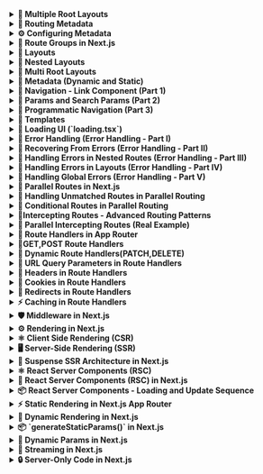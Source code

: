 <details>
<summary><strong>📁 Multiple Root Layouts</strong></summary>

### 🧩 Route Group Usage

Organize your project structure without affecting URLs.  
Apply layouts selectively to specific parts of the application.

### 🛠️ Steps

Create two route groups in the `app` folder:

```bash
app/
├── (marketing)/
│   ├── customers/
│   └── revenue/     ← move root layout here
└── (auth)/
├── login/
└── register/    ← create root layout here
```

Multiple Root Layouts allow you to apply different layouts to specific parts of your application.

</details>



<details>
<summary><strong>🔖 Routing Metadata</strong></summary>

### 🌐 SEO & How Next.js Helps

The Metadata API in Next.js is a powerful feature that lets us define metadata for each page.  
Metadata ensures the content looks **great** when it's shared or indexed by search engines.

### 📌 Ways to Handle Metadata

1. Export a static metadata object.
2. Generate dynamic metadata using the `generateMetadata` function.

</details>



<details>
<summary><strong>⚙️ Configuring Metadata</strong></summary>

### 📝 Metadata Rules

- Both `layout.tsx` and `page.tsx` can export metadata.
- Layout metadata applies to all its pages.
- Page metadata is specific to the individual page.
- It follows a top-down order, starting from the **root-level** layout.

</details>

<details>
<summary><strong>📁 Route Groups in Next.js</strong></summary>

## ✅ What are Route Groups?

Route Groups in Next.js help **organize your routes and files logically** without affecting the actual **URL structure** of your app. This feature is available in the App Router (from Next.js 13+).

---

## 🧠 Why Use Route Groups?

When building features like authentication (`register`, `login`, `forgot-password`), it's a good idea to group them under a logical folder like `auth`. But if you do this directly, it affects the URL like so:

```txt
/auth/register
/auth/login
/auth/forgot-password
```

However, if you want the URLs to be clean like this:

```txt
/register
/login
/forgot-password
```

...but still want to organize files under auth, you can use Route Groups.

```bash
app/
├── (auth)/
│   ├── register/
│   │   └── page.tsx
│   ├── login/
│   │   └── page.tsx
│   └── forgot-password/
│       └── page.tsx

```

✅ Note: Wrapping the folder name with parentheses (auth) tells Next.js to use it only for organization and not include it in the route path.

</details>

<details>
<summary><strong>📁 Layouts</strong></summary>

## ✅ What are Layouts?

A layout is a **UI that is shared between multiple pages in your application**, creating a consistent structure across the entire application.

---

## 🛠️ How to Create Layouts?

- Default export a React component from a `layout.js` or `layout.tsx` file.
- That component will take a `children` prop, which Next.js will populate with your page content.
- Next.js provides one root layout by default in `app/layout.tsx`.

```tsx
// Example layout.tsx
export default function Layout({ children }: { children: React.ReactNode }) {
  return (
    <div>
      <Header />
      <main>{children}</main>
      <Footer />
    </div>
  );
}
```

![How Layouts Work](./hello-world/public/png/Layouts/HowLayoutsWork.png)

</details>

<details>
<summary><strong>📁 Nested Layouts</strong></summary>

## ✅ What are Nested Layouts?

- Layouts can be nested.
- Eg: If you want a special layout for products details folder we can do that by adding a **layout.tsx/jsx** inside products details folder.
- NextJs app router supports nested layouts letting you customize different parts of your app exactly how you want to

![How Nested Layouts Work 1](./hello-world/public/png/Layouts/HowNestedLayoutWork.png)

![How Nested Layouts Work 2](./hello-world/public/png/Layouts/HowNestedLayoutWork2.png)

</details>

<details>
<summary><strong>📁 Multi Root Layouts</strong></summary>

## 🎯 Scenario

Imagine you're building an application with the following pages:

- `/revenue`
- `/customers`
- `/login`
- `/register`

You want:

- `Revenue` & `Customers` to use a **full layout** with a **Header** and **Footer**.
- `Login` & `Register` to use a **minimal layout** (without header/footer).

---

## ❌ The Problem

If you define `Header` and `Footer` inside the default `app/layout.tsx`, it will be applied to **all pages**, including login and register—which you don't want.

---

## ✅ The Solution — Multi Root Layouts

Using **Route Groups** and **multiple layout.tsx files**, you can apply different root layouts to different sections of your app.

### 🧠 What Are Route Groups?

- Help organize project structure **without affecting the URL**.
- Allow you to apply layouts **selectively** to specific parts of the app.

---

## 🛠️ Steps to Implement

1. Inside the `app/` directory, create two **route groups**:

```
app/
├── (marketing)/
│ ├── layout.tsx ⬅️ Full layout (Header + Footer)
│ ├── page.tsx ⬅️ Root page (if needed)
│ ├── revenue/
│ │ └── page.tsx
│ └── customers/
│ └── page.tsx

├── (auth)/
│ ├── layout.tsx ⬅️ Minimal layout (no Header/Footer)
│ ├── login/
│ │ └── page.tsx
│ └── register/
│ └── page.tsx
```

> 📝 Parentheses around folder names like `(marketing)` or `(auth)` make them **invisible in the URL path**, but still let you organize and apply layouts.

---

## 🖼️ Folder Structure Visual

![Multiple Root Layouts Folder Structure](./png/MultiRootLayoutFs.png)

> ✅ Make sure the image is located at `public/png/MultiRootLayoutFs.png`

---

## 🔚 Result

- `/revenue` and `/customers` will use the **marketing layout** (with header and footer).
- `/login` and `/register` will use the **auth layout** (minimal).

This approach keeps your application modular, scalable, and cleanly separated by purpose.

</details>

<details>
<summary><strong>📁 Metadata (Dynamic and Static)</strong></summary>

## 📘 Overview

Next.js allows you to define both **static** and **dynamic metadata** for SEO and page titles. This metadata can be defined per route, and behaves differently depending on whether your route is a server component or a client component.

---

## ⚡ Dynamic Metadata

Dynamic metadata is useful when the metadata depends on:

- Route parameters
- External data (e.g., from an API)
- Parent segment metadata

You define dynamic metadata by **exporting a `generateMetadata()` function** from `page.tsx` or `layout.tsx`.

### 📄 Example: Dynamic Metadata in `[productId]/page.tsx`

```tsx
/**
 * @param param0
 * Receives param Props
 * @returns
 * Returns a Promise of type Metadata
 */
export const generateMetadata = async ({ params }: Props): Promise<Metadata> => {
  const id = params.productId;
  return {
    title: id,
  };
};
```

> ⚠️ You cannot use both a metadata object and a generateMetadata function in the same route segment — it's one or the other.

## 🚫 Limitation

Dynamic metadata will not work inside components marked with "use client" directive.

> Metadata cannot be generated inside a Client Components
> ![UseClient Error example](hello-world\public\png\Metadata\useClientError.png)

## ✅ Solution

- Keep all metadata logic inside Server Components. If a page includes both server-rendered content and client-side logic:

- Split out the client-side logic into a separate component.

- Move the "use client" code into a subcomponent like ClientCounter.tsx.

- Keep page.tsx as a server component to handle metadata.

```
app/
└── counter/
    ├── page.tsx         # Server component with metadata
    └── ClientCounter.tsx  # Client-side logic (with "use client")
```

## 🏷️ Title Metadata Options

You can define title as:

A simple string

Or an object for more control

When using the object form, you can use:

1. default — fallback title for child routes that don't define their own

2. template — define title patterns (useful for consistent suffixes/prefixes)

3. absolute — override all patterns set by parent segments

```
export const metadata: Metadata = {
  title: {
    template: "%s | MySite",
    default: "Welcome to MySite",
    absolute: "Standalone Page Title" ## Can be used in       individual page.tsx
  }
}
```

> 📝 Use absolute to break out of the inherited title formatting defined in parent layouts.

</details>

<details>
<summary><strong>📁 Navigation - Link Component (Part 1)</strong></summary>

## 🚀 Client-Side Navigation in Next.js

In Next.js, client-side navigation is handled using the built-in **`Link`** component. This improves performance by avoiding full page reloads and keeping transitions smooth.

---

## 🧭 What is the `<Link>` Component?

- The `<Link>` component is provided by **Next.js** for client-side routing.
- It wraps around an `<a>` tag under the hood and is the **primary way to navigate** between routes in a Next.js app.

---

## ✨ Features

- **Fast navigation** without reloading the page
- Can **prefetch pages** in the background
- Accepts a `replace` prop to **replace** the current history entry instead of pushing a new one

---

## 🧩 How to Use

```tsx
import Link from "next/link";

export default function Home() {
  return (
    <nav>
      <Link href="/about">About</Link>
      <Link href="/contact" replace>
        Contact
      </Link> {/* replaces current history */}
    </nav>
  );
}
```

## 🎨 Active Link Styling

To style the active link, you can use the usePathname() hook provided by next/navigation:

```tsx
"use client";

import Link from "next/link";
import { usePathname } from "next/navigation";

const NavLinks = () => {
  const pathname = usePathname();

  return (
    <nav>
      <Link href="/dashboard" className={pathname === "/dashboard" ? "text-blue-500 font-bold" : ""}>
        Dashboard
      </Link>
      <Link href="/profile" className={pathname === "/profile" ? "text-blue-500 font-bold" : ""}>
        Profile
      </Link>
    </nav>
  );
};

export default NavLinks;
```

> 💡 This helps apply active styles based on the current route.

## 📚 Summary

- Use Link from next/link for all internal navigation

- Use replace when you want to avoid adding to browser history

- Use usePathname() to highlight the currently active link

## ✅ Usage Instructions:

- You can copy-paste this into your README.md.

- The use client directive is required in the file where usePathname() is used.

- Styling can be adapted to match your CSS framework (Tailwind, CSS modules, etc.).
</details>
<details>
<summary><strong>📁 Params and Search Params (Part 2)</strong></summary>

## 🔍 What Are `params` and `searchParams`?

Given a URL, Next.js gives us access to:

- **`params`** → dynamic segments in the route (e.g. `/product/[id]`)
- **`searchParams`** → query strings in the URL (e.g. `/product?id=123&page=2`)

---

## 📂 In Server Components

You can directly access both `params` and `searchParams` in **server components** (like `page.tsx`) using `async`/`await`.

### ✅ Example: In `page.tsx`

```tsx
export default async function Page({ params, searchParams }: { params: any; searchParams: any }) {
  const id = params.id;
  const page = searchParams.page;

  return (
    <div>
      Product ID: {id} - Page: {page}
    </div>
  );
}
```

> ✅ Server components support async/await — you can use both params and searchParams directly.

## ⚛️ In Client Components

Client components do not support async/await at the component level, so you need to use React hooks like:

- useParams() – from custom or third-party hooks

- useSearchParams() – from next/navigation

### ⚠️ Hook-based access in "use client" components

```tsx
"use client";

import { useParams, useSearchParams } from "next/navigation";

export default function ClientComponent() {
  const params = useParams();
  const searchParams = useSearchParams();
  const id = params.id;
  const page = searchParams.get("page");

  return (
    <div>
      Product ID: {id} - Page: {page}
    </div>
  );
}
```

### ⚠️ Layout Limitation: No searchParams in layout.tsx

> ❗ layout.tsx files have access to params, but not to searchParams.

❗ Why?

1. Layouts are structural and static
   Layouts are meant for shared UI like headers, sidebars, footers — not dynamic data. They are rendered once and cached, so Next.js avoids passing volatile data like query strings to them.

2. **searchParams** are request-based, not route-based

   - **params** come from route segments like [id]

   - **searchParams** come from the URL query string like ?page=2

   - Since layouts don’t re-render on query changes, they can’t reliably access searchParams.

3. Performance & caching reasons

   - Layouts are heavily cached for speed.

   - Allowing searchParams would break reusability and caching optimizations.

</details>

<details>
<summary><strong>📁 Programmatic Navigation (Part 3)</strong></summary>

## 🔁 What is Programmatic Navigation?

Programmatic navigation is when you navigate to a different route **based on logic or user actions**, rather than a static `<Link>` component.

Next.js supports this in both:

- **Client Components** — via `useRouter().push()`
- **Server Components** — via `redirect()` or `notFound()`

---

## ⚛️ Client-Side Navigation (`router.push()`)

Use the `useRouter()` hook from `next/router` to navigate programmatically on the client.

### ✅ Example: Order Button with Navigation

```tsx
"use client";

import { useRouter } from "next/router";

const OrderProduct = () => {
  const router = useRouter();

  const handleClick = () => {
    console.log("Placing the order");
    router.push("/"); // navigates to home
  };

  return (
    <>
      <h1>Order Product</h1>
      <button onClick={handleClick}>Place Order</button>
    </>
  );
};

export default OrderProduct;
```

> 🔁 router.push("/path") works like a <Link> — it adds a new entry to the browser history.

## 🧠 Server-Side Navigation (redirect() and notFound())

In server components, you can't use router.push(). Instead, use:

redirect("/path") — to programmatically redirect

notFound() — to throw a 404

These come from next/navigation.

### ✅ Example: Redirecting from Dynamic Route

```tsx
import { redirect, notFound } from "next/navigation";

const ProductReviewId = async ({ params }: { params: Promise<{ productId: string; reviewId: string }> }) => {
  const { productId, reviewId } = await params;

  if (parseInt(reviewId) > 1000) {
    // notFound(); // throw 404
    redirect("/products"); // redirect to products page
  }

  return (
    <div>
      Review for {productId} with review {reviewId}
    </div>
  );
};

export default ProductReviewId;
```

> 🚨 These only work in server components — don’t use them in components marked with "use client".

## 📚 Summary

### 🧭 Feature Support: Client vs Server Component

| Feature         | Client Component (`"use client"`) | Server Component |
| --------------- | --------------------------------- | ---------------- |
| `router.push()` | ✅ Yes                            | ❌ No            |
| `redirect()`    | ❌ No                             | ✅ Yes           |
| `notFound()`    | ❌ No                             | ✅ Yes           |

## ✅ When to Use What

- Use router.push() for buttons, user actions, and dynamic client-side flows

- Use redirect() when access control or conditions must be handled during render

- Use notFound() for conditionally throwing a 404 in server logic

</details>

<details>
<summary><strong>📁 Templates</strong></summary>

## 🧩 What Are Templates in Next.js?

Templates in Next.js are similar to layouts, but with a **key difference** — they **remount** on navigation, giving you a fresh state and re-rendered DOM for every page.

---

## 🧠 Why Use Templates?

Let’s consider a scenario in your `(auth)` route group:

📁 `hello-world/src/app/(auth)/layout.tsx`

```tsx
"use client";

import Link from "next/link";
import { usePathname } from "next/navigation";
import { useState } from "react";

const navLinks = [
  { name: "Register", href: "/register" },
  { name: "Login", href: "/login" },
  { name: "Forgot Password", href: "/forgot-password" },
];

export default function AuthLayout({ children }: { children: React.ReactNode }) {
  const [input, setInput] = useState("");
  const pathName = usePathname();

  return (
    <div>
      <div>
        <input value={input} onChange={(e) => setInput(e.target.value)} />
      </div>
      {navLinks.map((link) => {
        const isActive = pathName === link.href || (pathName.startsWith(link.href) && link.href !== "/");
        return (
          <Link key={link.href} href={link.href} className={isActive ? "font-bold mr-4" : "text-red-500 mr-4"}>
            {link.name}
          </Link>
        );
      })}
      {children}
    </div>
  );
}
```

## 🧪 Scenario

When you enter something into the input box and navigate from **/register** to **/login**, the input retains its value.

> This is because layouts do not re-render or remount on navigation — only the page component inside them changes.

## 🔁 When You Need a Fresh Instance

If you want to reset the input or remount the shared UI, a layout.tsx won’t help.
This is where templates come in.

# 📄 What Are Templates?

Templates are like layouts but remount on each route navigation.

Every route sharing a template gets a fresh start:

- 🧼 DOM is recreated

- 💥 State is cleared

- 🔁 Effects are re-run (useEffects)

### How to Use

To use a template:

1. Replace `layout.tsx` with `template.tsx`

2. Export a component that accepts children prop

```tsx
export default function Template({ children }: { children: React.ReactNode }) {
  return (
    <div>
      <h1>Shared Auth Template</h1>
      {children}
    </div>
  );
}
```

> ✅ Now when you navigate between /register, /login, etc., your template (and its input state) resets each time.

## 🧩 Can You Use Layouts and Templates Together?

Yes! Layouts and templates can be used together.
Here's how it works:

1. The `layout.tsx` renders once

2. The `template.tsx` renders on every route change

3. The layout wraps the template, and the template wraps the page

### 🖼 Visual Explanation

📷 Layouts + Templates — structure:

> Note : You can actually use layout.tsx and template.tsx files together.

![How Templates with Layouts Work](./hello-world/public/png/Templates/Layouts&Templates.png)

> In this case the layout renders first and it's children are replacedby template components ouput.(Picture below)

![How Templates with Layouts Work](./hello-world/public/png/Templates/Layouts&Templates2.png)

| Feature                 | Layouts              | Templates               |
| ----------------------- | -------------------- | ----------------------- |
| Rerender on navigation  | ❌ No                | ✅ Yes                  |
| Retains component state | ✅ Yes               | ❌ No (fresh start)     |
| Best used for           | Persistent shared UI | Shared UI needing reset |
| Caching behavior        | Aggressively cached  | Remounted fresh         |

> 💡 Use layouts for structural components like headers/footers.
> Use templates when you need per-page state reset with shared structure.

</details>

<details>
<summary><strong>📁 Loading UI (`loading.tsx`)</strong></summary>

## ⏳ What is `loading.tsx`?

Next.js provides a special file called **`loading.tsx`** to create **loading states** while a route segment is being fetched or rendered.

---

## 🧠 How It Works

- When navigating between routes, if a page or component takes time to load (due to fetching data or rendering server components), Next.js automatically shows `loading.tsx`.
- The file is colocated next to the `page.tsx` for the route.
- **Next.js automatically wraps your `page.tsx` and its children in a React Suspense boundary.**

---

## 🧩 File Placement

To use it, simply create a `loading.tsx` inside any route segment folder (like `/dashboard`, `/products`, etc.):

```bash
app/
└── dashboard/
    ├── page.tsx
    └── loading.tsx


```

## ✅ Example: loading.tsx

```tsx
export default function Loading() {
  return <p>Loading dashboard...</p>;
}
```

> This UI will appear automatically while the dashboard route is loading.

### 🎯 Benefits

- Provides better UX during route transitions

- Works seamlessly with server components and streaming

- Improves perceived performance of your app

| Feature                  | Supported |
| ------------------------ | --------- |
| Route-specific loading   | ✅ Yes    |
| Auto-wrapped in Suspense | ✅ Yes    |
| Supports nested routes   | ✅ Yes    |

> 💡 You can create loading.tsx at any route level to handle nested loading states.

</details>

<details>
<summary><strong>📁 Error Handling (Error Handling - Part I)</strong></summary>

## ❌ What is `error.tsx`?

Next.js allows you to define a special **`error.tsx`** file to handle unexpected errors that occur during rendering, data fetching, or inside components.

> It provides a **custom UI** for errors specific to a route segment.

---

## 🧠 How It Works

- Automatically wraps route segments and their nested children in a **React Error Boundary**
- If an error is thrown, it **only affects the segment** with the error — not the entire app
- Keeps the rest of the app functional
- Allows you to **recover from the error** without full page reload

---

## ⚛️ Important Notes

- `error.tsx` must be a **Client Component**
- Add `"use client"` at the top of the file
- It should include a `reset` function to allow retry behavior

---

## ✅ Example: `error.tsx`

```tsx
"use client";

import { useEffect } from "react";

export default function Error({ error, reset }: { error: Error; reset: () => void }) {
  useEffect(() => {
    console.error("Error caught in error.tsx:", error);
  }, [error]);

  return (
    <div>
      <h2>Something went wrong!</h2>
      <button onClick={() => reset()}>Try Again</button>
    </div>
  );
}
```

## 📁 Folder Structure

```bash
app/
└── [reviewId]/
    ├── page.tsx
    ├── error.tsx
```

> The error.tsx here will only handle errors in the /reviewId segment.

# 🖼️ Component Hierarchy Visual

![Error Handling in Component](./hello-world\public\png\ErrorHandling\ComponentHierarchy.png)

| Feature                    | Supported |
| -------------------------- | --------- |
| Per-route error boundaries | ✅ Yes    |
| Isolates segment errors    | ✅ Yes    |
| Recovery using `reset()`   | ✅ Yes    |
| Must be a client component | ✅ Yes    |
| Works with nested routing  | ✅ Yes    |

> 💡 For global error handling, use app/global-error.tsx (optional fallback for unhandled cases).

</details>

<details>
<summary><strong>📁 Recovering From Errors (Error Handling - Part II)</strong></summary>

## 🔁 Recovering from Errors in `error.tsx`

Next.js error boundaries (`error.tsx`) provide a powerful way to **gracefully handle rendering errors** in route segments.  
One useful prop passed to this component is the **`reset()`** function.

---

## 🧪 Basic Recovery with `reset()`

```tsx
"use client";

const ErrorBoundary = ({ error, reset }: { error: Error; reset: () => void }) => {
  return (
    <div>
      <p>{error.message}</p>
      <button onClick={() => reset()}>Try again</button>
    </div>
  );
};

export default ErrorBoundary;
```

- The reset() function allows the component tree to re-render and re-attempt the logic that previously failed.

- However, if the error is on the server, clicking "Try Again" will keep showing the same error.

## 🧠 Why Doesn't reset() Always Work?

- `reset()` works only for client-side errors or transient UI glitches.

- For server-side rendering errors, the component still fails unless we refresh the route or reload the server-side context.

```tsx
"use client";

import { useRouter } from "next/navigation";
import { startTransition } from "react";

const ErrorBoundary = ({ error, reset }: { error: Error; reset: () => void }) => {
  const router = useRouter();

  const reload = () => {
    startTransition(() => {
      router.refresh(); // revalidate the server component
      reset(); // re-attempt rendering
    });
  };

  return (
    <div>
      <p>{error.message}</p>
      <button onClick={reload}>Try again</button>
    </div>
  );
};

export default ErrorBoundary;
```

### ✅ Why Use startTransition()?

- Defers the route refresh until the next render phase

- Ensures smoother experience while React handles any pending state updates

- Prevents UI from freezing or glitching during retries

| Technique           | Works For          | What It Does                           |
| ------------------- | ------------------ | -------------------------------------- |
| `reset()`           | Client-only errors | Re-renders component tree              |
| `router.refresh()`  | Server errors      | Refetches and revalidates server logic |
| `startTransition()` | UI performance     | Defers updates for smoother retry UX   |

> 💡 For full error resilience, combine both reset() and router.refresh() inside a transition.

</details>

<details>
<summary><strong>📁 Handling Errors in Nested Routes (Error Handling - Part III)</strong></summary>

## 🧱 How Do Nested Error Boundaries Work?

When an error occurs in a route segment, **Next.js will bubble the error up** to the **nearest `error.tsx` file** in the route hierarchy — just like how React error boundaries work.

---

## 🔍 Key Concepts

- An `error.tsx` handles errors **for its own folder AND all nested child segments**.
- Errors "bubble up" to the nearest available `error.tsx` file.
- This allows you to **control the scope of error handling** by placing `error.tsx` files at different folder levels.

---

## 📁 Example Scenario

Assume we have the following structure:

```bash
app/
└── products/
    ├── page.tsx
    ├── error.tsx        ← catches errors in all nested segments
    └── [productId]/
        ├── page.tsx
        └── reviewId/
            ├── page.tsx
            └── error.tsx (optional override)
```

## Case 1: error.tsx inside reviewId/

Catches errors only in the reviewId segment.

Other parts of products remain unaffected.

## Case 2: error.tsx moved to products/

Now handles errors for:

`/products`

`/products/[productId]`

`/products/[productId]/reviewId`

Any error from children bubbles up to this `error.tsx`.

## Why Does Placement Matter?

"Where you place your error.tsx determines how localized or global your error handling is."

| Location              | Error Scope                                    |
| --------------------- | ---------------------------------------------- |
| `reviewId/error.tsx`  | Only errors inside `reviewId/`                 |
| `productId/error.tsx` | Catches errors in productId and its children   |
| `products/error.tsx`  | Handles errors across the entire products tree |

### ✅ Best Practices

- Use deep-level error.tsx when you want granular, component-specific fallback UIs

- Use higher-level error.tsx when you want centralized error handling (e.g., show a full-page error for product-related failures)

- You can combine both! A deep-level error.tsx will override the parent's behavior.
</details>
<details><summary><strong>
📁 Handling Errors in Layouts (Error Handling - Part IV)</strong></summary>

The error boundary wont catch errors thrown in `layout.tsx` within the same segement because of how component hierarchy works.

The layout actually sits above the error boundary in a component tree

![Error Handling in Layout](./hello-world\public\png\ErrorHandling\ComponentHierarchy.png)

</details>

<details>
<summary><strong>📁 Handling Global Errors (Error Handling - Part V)</strong></summary>

## 🌐 What is `global-error.tsx`?

Next.js provides a **special file** named `global-error.tsx` to catch **top-level application errors** — it's the **last line of defense** when everything else fails.

Place this file in your app root:

```bash
app/
└── global-error.tsx
```

| Property        | Behavior                                        |
| --------------- | ----------------------------------------------- |
| Location        | Root `app/` directory                           |
| Scope           | Catches uncaught top-level errors               |
| Works in        | ✅ Production only (`next build && next start`) |
| Dev behavior    | ❌ Shows Next.js overlay error instead          |
| HTML structure  | ✅ Requires its own `<html>` and `<body>` tags  |
| Replaces layout | ✅ Fully replaces the root layout               |

## ⚛️ Why Include `<html>` and `<body>`?

When `global-error.tsx` is triggered, it completely replaces the layout, not just the page content. So:

You must return a full HTML document

Include `<html>` and `<body>` tags (like in `layout.tsx`)

## ✅ Example: `global-error.tsx`

```tsx
"use client"; // Error boundaries must be Client Components

import "./globals.css";

export default function GlobalError() {
  return (
    <html lang="en">
      <body>
        <div className="flex flex-col items-center justify-center min-h-screen">
          <h2 className="text-2xl font-bold mb-4">Something went wrong!</h2>
          <button
            onClick={() => {
              // refresh the page
              window.location.reload();
            }}
            className="bg-blue-500 hover:bg-blue-700 text-white font-bold py-2 px-4 rounded"
          >
            Refresh
          </button>
        </div>
      </body>
    </html>
  );
}
```

> 🔁 reset() can attempt to recover the app state — though often not useful at global level.

## 🛠 Dev Mode Behavior

In development mode, you’ll still see the Next.js error overlay instead of your global-error.tsx file.

This is intentional to help developers debug errors faster during development.

| Feature                    | Supported |
| -------------------------- | --------- |
| Handles top-level crashes  | ✅ Yes    |
| Requires HTML/Body tags    | ✅ Yes    |
| Renders in production only | ✅ Yes    |
| Replaces root layout       | ✅ Yes    |

> 💡 global-error.tsx ensures your app fails gracefully in production when all other boundaries are bypassed.

</details>

<details>
<summary><strong>📁 Parallel Routes in Next.js</strong></summary>

## 🔄 What Are Parallel Routes?

**Parallel routes** let you render **multiple pages simultaneously** within the same layout.  
They are especially useful for **dashboards** or **multi-pane UIs**, where different sections need to be independently rendered.

---

## 🧠 Concept: Slots

Parallel routes are powered by a feature called **`slots`**.

- A **slot** is a route segment prefixed with `@`
- Each slot becomes a **prop** in the corresponding `layout.tsx` file
- They help modularize complex layouts without affecting the URL

---

## 📁 Scenario: Complex Dashboard

Imagine you're building a dashboard that displays:

1. 📊 User Analytics
2. 💰 Revenue Metrics
3. 🔔 Notifications

With **parallel routing**, you can create:

```bash
app/
└── dashboard/
    ├── layout.tsx
    ├── @user/          ← Slot for analytics
    ├── @revenue/       ← Slot for revenue
    └── @notifications/ ← Slot for notifications
```

> Each @slot will render in a different region of the layout.tsx using props like user, revenue, notifications.

### Folder Structure

![Complex dashboard folder with slots](./hello-world\public\png\ParallelRoutes\Slots.png)

### 💡 Key Notes

- Slots are not part of the URL

- The default children prop is also a slot (but doesn't need its own folder)

- Slots make layouts modular and composable

## ✨ Benefits of Parallel Routes

| Feature                    | Benefit                                               |
| -------------------------- | ----------------------------------------------------- |
| Modular Layout             | Separate concerns into dedicated route segments       |
| Independent Route Handling | Each slot can have its own `loading.tsx`, `error.tsx` |
| Better Performance         | Lazy loading of sections based on user interaction    |
| Sub-navigation Support     | Each slot can have its own navigation and UI state    |

## 🧩 Independent Route Handling

Each slot can define:

- `loading.tsx` for loading states

- `error.tsx` for error boundaries

This gives fine-grained control over how each section behaves.

> Each slot in layout can handle it's own loading and error states
> This granular control is particularly useful in scenarios where different sections of the page load at varying speeds or encounter unique errors

### 📷 Example: Separate loading/error handling for slots

![Independent Route Handling](./hello-world\public\png\ParallelRoutes\IndependentRouteHandling.png)

## 🔀 Sub-navigation Support

Each slot can behave like a mini-app:

- Have its own routes

- Handle navigation, state, filters independently

- No interference between slots

### 📷 Example: Sub-navigation in slots

![Sub Navigation](./hello-world\public\png\ParallelRoutes\SubNavigation.png)

## Summary

| Concept          | Description                                   |
| ---------------- | --------------------------------------------- |
| Slot (`@name`)   | Custom segment rendered as a layout prop      |
| Parallel Routing | Render multiple routes inside the same layout |
| URL Structure    | Unaffected (slots are invisible in URLs)      |
| Use Case         | Dashboards, split views, complex admin panels |

> 💡 Parallel routing + slots = super flexible and performant UI composition in Next.js.

</details>

<details>
<summary><strong>📁 Handling Unmatched Routes in Parallel Routing</strong></summary>

## 🚧 What Are Unmatched Slots?

In a parallel routing setup (using `@slots`), each slot renders content **based on the current URL**. But when a slot **doesn’t match** the URL, it becomes an **unmatched slot**.

---

## 📁 Scenario: Complex Dashboard with 4 Slots

Let's say we have a parallel layout at `/complex-dashboard` with these slots:

- `@children` → Main view
- `@users` → User Analytics
- `@revenue` → Revenue Metrics
- `@notifications` → Notifications

```bash
app/
└── complex-dashboard/
    ├── layout.tsx
    ├── @users/
    ├── @revenue/
    ├── @notifications/
    └── page.tsx (children slot)
```

## 🧭 Route Behavior

### ✅ Navigating to /complex-dashboard

All slots are matched and display:

- Main view (children)

- Users panel

- Revenue panel

- Notifications panel

## ❗ Navigating to /complex-dashboard/archived

Suppose only the @notifications slot has content for /archived. The others (@users, @revenue, children) are now unmatched.

| Action            | Behavior                                                                  |
| ----------------- | ------------------------------------------------------------------------- |
| Client navigation | ✅ Next.js **keeps showing** previously loaded content in unmatched slots |
| Hard refresh (F5) | ❌ Unmatched slots will **look for `default.tsx`** as fallback            |
| No default.tsx    | 🚫 Next.js throws a **404 error**                                         |

## 🧩 Solution: default.tsx for Unmatched Slots

To handle unmatched slots gracefully, add a `default.tsx` file inside any `@slot`

```tsx
app/
└── complex-dashboard/
    └── @users/
        ├── default.tsx
```

### Example: `@users/default.tsx`

```tsx
export default function DefaultUsersView() {
  return <p>No user data to display for this route.</p>;
}
```

- This renders as a fallback when the slot doesn't match the current URL

- It avoids unexpected 404s and improves UX

## ✅ Summary

| Behavior                       | Description                                                        |
| ------------------------------ | ------------------------------------------------------------------ |
| Unmatched slots on navigation  | Keep showing previously rendered content (good for UX)             |
| Unmatched slots on page reload | Look for `default.tsx` in each slot                                |
| No `default.tsx` present       | Results in a 404 error for that slot                               |
| Purpose of `default.tsx`       | Acts as a **graceful fallback** UI when no route matches in a slot |

> 💡 Use `default.tsx` in each slot to ensure consistent rendering and prevent 404s on deep URLs or refresh.

</details>

<details>
<summary><strong>📁 Conditional Routes in Parallel Routing</strong></summary>
Imagine you want to show different content based on whether a user is logged in or not

You might want to display a dashboard for authenticated users but show a login page for those who aren't

Conditional Routes allows us to achieve this while maintaining completely seperate code on the same URL

</details>

<details>
<summary><strong>📁Intercepting Routes - Advanced Routing Patterns</strong></summary>

## 1️⃣ Parallel Routes (Recap)

Parallel routes allow multiple pages to render **simultaneously** inside the same layout using `@slot` segments.

- Modular layout design
- Independent error/loading states
- Sub-navigation per section

📚 Refer to the **Parallel Routes** section above for full details.

---

## 2️⃣ Intercepting Routes

Intercepting Routes let you **load content from another part of the app** **within the current layout** — instead of navigating away. This is extremely useful when showing **modals**, **drawers**, or **in-place previews**.

---

## 💡 Real-World Examples

### 🪪 Modal Login Page

Traditionally, clicking a "Login" button takes you to `/login`. With intercepting routes, you can:

- Update the URL to `/login`
- Show a login **modal overlay**
- Stay in the current layout visually

📷 Example:

![Example with login feature](./hello-world/public/png/InterceptingRoutes/examplelogin.png)

---

### 🖼️ Photo Gallery Modal

- View enlarged photo in a modal without leaving the current gallery grid
- Updates URL to `/photos/123`
- Keeps the gallery UI in place

📷 Example:

![Example with photo gallery feature](./hello-world/public/png/InterceptingRoutes/example2photogallery.png)

---

## 🛠️ How Intercepting Routes Work

### 🧭 Two Key Concepts:

1. **Source folder** – where you navigate _from_ (ex: `f1`)
2. **Target folder** – the original destination (ex: `f2`)

Let’s say you have this folder structure:

```bash
app/
└── f1/
    ├── page.tsx        ← source route
    ├── (.)f2/          ← intercepting route (targets f2)
    │   └── page.tsx    ← renders f2 inside f1 layout
└── f2/
    └── page.tsx        ← target route

```

> When navigating from f1 to f2, the app intercepts and loads f2's content within the f1 layout instead of a full-page transition.

## 🔢 Naming Conventions for Intercepting Routes

| Prefix     | Meaning                                         | Use Case                           |
| ---------- | ----------------------------------------------- | ---------------------------------- |
| `(.)`      | Intercept a route at the **same level**         | `f1/(.)f2` to intercept `f2`       |
| `(..)`     | Intercept a route **one level above**           | Nested segments                    |
| `(..)(..)` | Intercept **two levels above**                  | Deep nested routing                |
| `(...)`    | Intercept route from the **root app directory** | Full application-wide interception |

> 💡 Use these folder names inside your source segment to pull in and intercept content from elsewhere.

## ✅ Benefits

- Keep users in the same layout/context

- Show modals, previews, side panels without full page navigation

- Update URL without breaking flow

- Granular control over user experience and state

## 📌 Summary

| Feature             | Benefit                                                |
| ------------------- | ------------------------------------------------------ |
| Parallel Routes     | Render multiple views simultaneously via `@slots`      |
| Intercepting Routes | Pull content from other routes without navigating away |
| Uses Layout?        | ✅ Yes                                                 |
| Real Use Cases      | Login modals, photo viewers, chat overlays             |

> ⚠️ Intercepting routes only control presentation, not route logic. Use wisely to balance performance and UX.

</details>

<details>
<summary><strong>📁 Parallel Intercepting Routes (Real Example)</strong></summary>

## 🧭 What Are Intercepting Routes?

Intercepting routes in Next.js 15 let you render a different route **inside a parallel slot**, without fully navigating away from the current page.

Use case: Open content like a **modal**, **drawer**, or **side overlay** while maintaining the context of the current route.

---

## 📸 Example: Photo Feed with Modal Preview

### Folder Structure:

```bash
photo-feed/
├── [id]/page.tsx                → Full-page photo view (direct navigation)
├── @modal/
│   └── (.)[id]/page.tsx         → Intercepts photo view and renders as modal
│   └── (.)[id]/default.tsx      → Optional fallback for unmatched state
├── photos/
│   ├── 1.jpg
│   ├── 2.jpg
│   └── ...
├── layout.tsx                   → Layout file for modal + feed
├── page.tsx                     → Main photo feed
├── styles.css
└── wonders.ts
```

### Behavior:

`/photo-feed` shows a list of images.

- Clicking an image routes to `/photo-feed/[id]`, but instead of full navigation:

- It’s intercepted by `@modal/(.)[id]/page.tsx`

- Renders in a modal over the feed.

- On reload or direct navigation to `/photo-feed/5`, full page renders via `[id]/page.tsx`.

## 🧠 How Does It Work?

- The folder `(.)[id]` tells Next.js: “Intercept `/photo-feed/[id]` and render inside a slot.”

- The @modal slot allows that to appear in a parallel region of your UI layout.

### Sample Layout `(layout.tsx)`:

```tsx
export default function PhotoFeedLayout({ children, modal }: { children: React.ReactNode; modal: React.ReactNode }) {
  return (
    <div className="photo-feed-layout">
      <main>{children}</main>
      {modal && <div className="modal-container">{modal}</div>}
    </div>
  );
}
```

### Fallback for unmatched modal state:

If a user visits a URL that doesn't match the intercepted route, default.tsx renders as fallback:

```tsx
// @modal/(.)[id]/default.tsx
export default function DefaultModal() {
  return null; // or return <div>No photo selected</div>
}
```

## Summary

| Route                       | Renders                                    |
| --------------------------- | ------------------------------------------ |
| `/photo-feed`               | Photo grid feed                            |
| `/photo-feed/[id]`          | Full page photo view (via `[id]/page.tsx`) |
| Click photo (in-feed modal) | Intercepted view inside `@modal/(.)[id]`   |

> 💡 Use intercepting routes for seamless UI flows — modals, previews, overlays — without losing page context.

</details>

<details>
<summary><strong>📁 Route Handlers in App Router</strong></summary>

## 🌐 What Are Route Handlers?

**Route Handlers** allow you to define **custom request/response logic** in the App Router — similar to building API routes in Express.js or the older Page Router.

Unlike page routes (which return HTML), **route handlers let you return JSON, plain text, or any custom response**.

> 🔒 These run **only on the server**, keeping secrets like tokens and API keys safe.

---

## 🚀 Use Cases

- Build RESTful APIs (CRUD operations)
- Interact with databases
- Talk to third-party services
- Serve non-HTML responses (JSON, files, etc.)

---

## 📁 Folder & File Structure

Route handlers live in the `app` directory just like page routes.

**Basic Example:**

```bash
app/
└── hello/
    └── route.ts
```

`app/hello/route.ts`

```tsx
// Handle GET requests to /hello
export async function GET() {
  return new Response("Hello World!");
}
```

> When a GET request hits `/hello`, this function runs.

## Supported HTTP methods

| Method    | Supported? | Notes                     |
| --------- | ---------- | ------------------------- |
| `GET`     | ✅ Yes     | Fetch data or serve views |
| `POST`    | ✅ Yes     | Submit data               |
| `PUT`     | ✅ Yes     | Replace data              |
| `PATCH`   | ✅ Yes     | Partially update data     |
| `DELETE`  | ✅ Yes     | Remove resource           |
| `HEAD`    | ✅ Yes     | Header info only          |
| `OPTIONS` | ✅ Yes     | Preflight / method check  |
| Others    | ❌ No      | Returns 405 automatically |

# ⚠️ Handling Conflicts

You cannot have a page.tsx and route.ts in the same folder. This causes a conflict.

## Incorrect

```bash
app/
└── profile/
    ├── page.tsx
    └── route.ts  ← ❌ Conflict!
```

## ✅ Solution: Move to `api/` subfolder

```bash
app/
└── profile/
    ├── page.tsx
    └── api/
        └── route.ts
```

- Now, `/profile` renders a page.

- `/profile/api` handles custom requests.

## Summary

| Feature              | Description                                          |
| -------------------- | ---------------------------------------------------- |
| Server-only          | Sensitive logic stays secure                         |
| Full HTTP Support    | GET, POST, PUT, PATCH, DELETE, etc.                  |
| Modular structure    | Nestable like page routes                            |
| Replace Express APIs | Build REST APIs right inside the app                 |
| File location        | `app/your-path/route.ts`                             |
| No page conflict     | Use `/api` subfolders if you need page + route combo |

> 🧠 Route Handlers = Powerful server-side logic inside your frontend project.

</details>

<details>
<summary><strong>📁GET,POST Route Handlers</strong></summary>

### GET

create comments folder under which route.ts where

```tsx
import { comments } from "./data"; //dummy data

export async function GET() {
  return Response.json(comments);
}
```

now test the the end point GET localhost:3000/comments and you'll see comments as the repsonse

### POST

```tsx
export async function POST(request: Request) {
  const comment = await request.json();
  const newComment = {
    id: comments.length + 1,
    text: comment.text,
  };
  comments.push(newComment);
  return new Response(JSON.stringify(newComment), {
    headers: { "Content-Type": "application/json" },
    status: 201,
  });
}
```

</details>

<details>
<summary><strong>📁 Dynamic Route Handlers(PATCH,DELETE)</strong></summary>

## 🧭 What Are Dynamic Route Handlers?

Dynamic Route Handlers in Next.js work the same way as dynamic page routes (`[id]`) — but instead of rendering HTML, they respond to RESTful API requests like `GET`, `PATCH`, and `DELETE`.

---

## 🔗 Use Case: Comment API (`/comments/[id]`)

### 📁 Folder Structure

```bash
app/
└── comments/
    ├── data.ts                 # Sample comment data
    ├── route.ts                # Handle /comments route
    └── [id]/
        └── route.ts            # Handle /comments/:id route
```

### ✍️ Each Handler Receives

```ts
(request: Request, context: { params: Promise<{ id: string }> })
```

`request`: Standard Request object (like fetch)

`params`: Route parameters like { id } — must be awaited

## 🧪 `comments/[id]/route.ts` Example

```ts
import { comments } from "../data";

// GET a single comment by ID
export async function GET(_request: Request, { params }: { params: Promise<{ id: string }> }) {
  const { id } = await params;
  const comment = comments.find((comment) => comment.id === parseInt(id));
  return Response.json(comment);
}

// PATCH (edit) comment text
export async function PATCH(request: Request, { params }: { params: Promise<{ id: string }> }) {
  const { id } = await params;
  const { text } = await request.json();
  const index = comments.findIndex((comment) => comment.id === parseInt(id));
  comments[index].text = text;
  return Response.json(comments[index]);
}

// DELETE a comment by ID
export async function DELETE(_request: Request, { params }: { params: Promise<{ id: string }> }) {
  const { id } = await params;
  const index = comments.findIndex((comment) => comment.id === parseInt(id));
  const deletedComment = comments[index];
  comments.splice(index, 1);
  return Response.json(deletedComment);
}
```

## 🧠 Things to Remember

| Concept    | Notes                                                          |
| ---------- | -------------------------------------------------------------- |
| File Name  | Must be `route.ts` or `route.js` inside `[id]` folder          |
| Parameters | `params` must be awaited in App Router                         |
| Use case   | Ideal for RESTful endpoints (edit, delete, fetch by ID)        |
| Security   | Handlers run server-side only — no exposure of sensitive logic |

## ✅ Summary

| Method | Path            | Description                     |
| ------ | --------------- | ------------------------------- |
| GET    | `/comments/:id` | Get a comment by ID             |
| PATCH  | `/comments/:id` | Edit a comment (partial update) |
| DELETE | `/comments/:id` | Delete a comment by ID          |

> 🧠 Dynamic route handlers = scalable and RESTful server-side logic inside `app` directory.

</details>

<details>
<summary><strong>📁 URL Query Parameters in Route Handlers</strong></summary>

## 🔍 Accessing Query Parameters in Next.js (App Router)

When building **Route Handlers**, you can access query parameters using the `NextRequest` object.

> Next.js enhances the default `Request` object with additional capabilities via `NextRequest` (from `next/server`).

---

## 🧠 Example: Search Comments by Query

Let's say you want to filter comments based on a `?query=` string in the URL.

---

### 📁 Folder Structure

```bash
app/
└── comments/
    └── route.ts
```

## `route.ts` Example Using `NextRequest`

```tsx
import { NextRequest } from "next/server";
import { comments } from "./data";

export async function GET(request: NextRequest) {
  const searchParams = request.nextUrl.searchParams;
  const query = searchParams.get("query");

  const filteredComments = query ? comments.filter((comment) => comment.text.includes(query)) : comments;

  return Response.json(filteredComments);
}
```

## Sample Request

```bash
GET /comments?query=great
```

### Response:

Returns all comments whose text includes `great`.

## Summary

| Feature                 | Details                             |
| ----------------------- | ----------------------------------- |
| Request type            | `NextRequest` from `next/server`    |
| Access query parameters | `request.nextUrl.searchParams`      |
| Works with              | GET, POST, etc. in route handlers   |
| Server-side only        | Yes (no exposure in client browser) |

> 📘 This is especially useful for filtering, pagination, and search functionality on the server.

</details>

<details>
<summary><strong>📁 Headers in Route Handlers</strong></summary>

## 📡 What Are HTTP Headers?

Headers represent **metadata** for both the **request** and **response**. They're essential for security, content negotiation, and client-server communication.

---

### 🔁 Request Headers (from Client → Server)

| Header          | Purpose                                                |
| --------------- | ------------------------------------------------------ |
| `User-Agent`    | Identifies client browser/device                       |
| `Accept`        | Tells server what content types the client can handle  |
| `Authorization` | Sends credentials or tokens to authenticate the client |

---

### 🔁 Response Headers (from Server → Client)

| Header         | Purpose                                                                |
| -------------- | ---------------------------------------------------------------------- |
| `Content-Type` | Specifies data format returned (`text/html`, `application/json`, etc.) |

---

## 📁 Folder Structure

```bash
app/
└── profile/
    └── api/
        └── route.ts
```

## 🧪 Reading Headers in Next.js

<h1>Next.js (App Router) gives us two ways to read incoming request headers:</h1>

### 1️⃣ Via `request.headers`

```tsx
import { NextRequest } from "next/server";

export async function GET(request: NextRequest) {
  const reqHeaders = new Headers(request.headers);
  console.log(reqHeaders.get("Authorization"));
  return new Response("Profile API data");
}
```

### 2️⃣ Via headers() Helper (Read-Only)

```tsx
import { headers } from "next/headers";

export async function GET() {
  const headerList = headers(); // auto resolves
  console.log(headerList.get("Authorization"));
  return new Response("Profile API data");
}
```

> 🔒 Note: Headers from headers() are read-only. You can't mutate them.

### 🧾 Setting Response Headers

To send custom headers back to the client, pass them into the Response constructor:

```tsx
export async function GET() {
  return new Response("Profile API data", {
    headers: {
      "Content-Type": "text/html",
      "X-Custom-Header": "MyHeaderValue",
    },
  });
}
```

> ⚠️ If you don’t explicitly set the content-type, it defaults to `text/plain`.

## Summary

| Action                  | Method                            |
| ----------------------- | --------------------------------- |
| Read request headers    | `request.headers` or `headers()`  |
| Set response headers    | `new Response(body, { headers })` |
| Headers are server-only | Yes — secure from browser access  |

> 📘 Headers power content negotiation, security, and behavior across HTTP. They're essential for advanced backend logic.

</details>

<details>
<summary><strong>🍪 Cookies in Route Handlers</strong></summary>

## 🍪 What Are Cookies?

Cookies are **small pieces of data** stored on the client-side and sent with every request to the same server.

They serve 3 main purposes:

- **Session Management**: user authentication, shopping carts, etc.
- **Personalization**: themes, language preferences, etc.
- **Tracking**: user behavior analytics, clickstreams, etc.

---

## 🧪 Setting Cookies in Route Handlers

You can set cookies by returning a `Response` with a `Set-Cookie` header:

```tsx
export async function GET() {
  return new Response("<h1>Profile API data</h1>", {
    headers: {
      "Content-Type": "text/html",
      "Set-Cookie": "theme=dark",
    },
  });
}
```

> ⚠️ This sets the cookie theme=dark in the browser.

# 📖 Reading Cookies

## You have two ways to access cookies in App Router:

### 1️⃣ From `request.cookies` (Request Parameter)

```tsx
import { NextRequest } from "next/server";

export async function GET(request: NextRequest) {
  const theme = request.cookies.get("theme");
  console.log(theme); // { name: 'theme', value: 'dark' }
  return new Response("Cookie read successfully");
}
```

### 2️⃣ Using `cookies()` Helper Function

```tsx
import { cookies } from "next/headers";

export async function GET() {
  const cookieStore = cookies();

  // Set a new cookie
  cookieStore.set("resultsPerPage", "20");

  // Read an existing cookie
  const cookie = cookieStore.get("resultsPerPage");
  console.log(cookie); // { name: 'resultsPerPage', value: '20' }

  return new Response("Cookie set and read successfully");
}
```

> 🧠 cookies() is a built-in function that works on the server and gives read/write access to cookies in route handlers.

## Summary

| Task                  | Method                                |
| --------------------- | ------------------------------------- |
| Read cookie           | `request.cookies.get("key")`          |
| Read/write cookie     | `cookies().get()` / `cookies().set()` |
| Set cookie (response) | Use `Set-Cookie` in response header   |

> 🍪 Cookies help maintain persistent state across requests and power authentication, customization, and analytics.

</details>

<details>
<summary><strong>🔀 Redirects in Route Handlers</strong></summary>

## 🔁 Why Redirect?

When upgrading from an older API version (e.g., `/v1`) to a new version (`/v2`) with improved structure or features, it’s a good practice to redirect users of the old endpoint.

This allows:

- Gradual transition of clients to the new structure
- Backward compatibility during migration
- Cleanup and deprecation plans for legacy endpoints

---

## 🗂 Folder Structure

```bash
app/
└── api/
    ├── v1/
    │   └── users/
    │       └── route.ts  <-- Redirects to v2
    └── v2/
        └── users/
            └── route.ts  <-- Improved data model
```

## 🔀 v1 → v2 Redirect (Soft Deprecation)

`/app/api/v1/users/route.ts`

```tsx
import { redirect } from "next/navigation";

export async function GET() {
  redirect("/api/v2/users"); // Seamlessly forward to new endpoint
}
```

> ✅ Ideal for keeping v1 endpoint functional while encouraging clients to switch.

## 🧠 Why This Works Well

- The redirect helps avoid code duplication.

- Allows you to monitor usage of the old endpoint (log access, warn users).

- Lets you deprecate cleanly in future.

## 🆕 Version 2 with Improved Structure

`/app/api/v2/users/route.ts`

```tsx
type UserV2 = {
  id: string;
  email: string;
  fullName: string;
  createdAt: string;
  name: {
    first: string;
    last: string;
    middle?: string;
  };
  status: "active" | "inactive" | "suspended";
  lastLoginAt: string | null;
  profile: {
    avatar: string | null;
    title: string | null;
    department: string | null;
  };
  preferences: {
    language: string;
    timezone: string;
    emailNotifications: boolean;
  };
};

export async function GET() {
  const users: UserV2[] = [
    {
      id: "550e8400-e29b-41d4-a716-446655440000",
      email: "john@example.com",
      fullName: "John Smith",
      createdAt: "2024-01-15T08:30:00Z",
      name: {
        first: "John",
        last: "Smith",
      },
      status: "active",
      lastLoginAt: "2024-03-15T09:20:00Z",
      profile: {
        avatar: "https://assets.example.com/avatars/john.jpg",
        title: "Senior Developer",
        department: "Engineering",
      },
      preferences: {
        language: "en-US",
        timezone: "America/New_York",
        emailNotifications: true,
      },
    },
    {
      id: "7c9e6679-7425-40de-944b-e07fc1f90ae7",
      email: "jane@example.com",
      fullName: "Jane Wilson",
      createdAt: "2024-02-20T14:15:00Z",
      name: {
        first: "Jane",
        last: "Wilson",
        middle: "Elizabeth",
      },
      status: "active",
      lastLoginAt: "2024-03-14T16:45:00Z",
      profile: {
        avatar: null,
        title: "Product Manager",
        department: "Product",
      },
      preferences: {
        language: "en-GB",
        timezone: "Europe/London",
        emailNotifications: false,
      },
    },
  ];

  return Response.json(users);
}
```

## Summary

| Endpoint        | Behavior                     |
| --------------- | ---------------------------- |
| `/api/v1/users` | Redirects to `/api/v2/users` |
| `/api/v2/users` | Returns structured user data |

> 🔄 Redirection is a clean, scalable way to phase out old endpoints and onboard clients to improved APIs.

</details>

<details>
<summary><strong>⚡ Caching in Route Handlers</strong></summary>

## 💡 Default Behavior

Route Handlers in Next.js are **not cached by default**, meaning every request is processed fresh — useful for dynamic data but inefficient for rarely-changing data (like categories, static content, etc.).

---

## 🛠 Example Without Caching

```tsx
// app/api/categories/route.ts

export async function GET() {
  const categories = [
    { id: 1, name: "Electronics" },
    { id: 2, name: "Books" },
    { id: 3, name: "Fashion" },
    { id: 4, name: "Home & Garden" },
  ];

  return Response.json(categories);
}
```

> This endpoint will be executed on every request, even if the data hasn't changed.

## ✅ Enable Static Caching

You can opt into static caching by exporting:

```tsx
export const dynamic = "force-static";
```

This ensures the route is built once and cached for all users. Example:

```tsx
// app/api/time/route.ts

export const dynamic = "force-static";

export async function GET() {
  return Response.json({ time: new Date().toLocaleTimeString() });
}
```

## 🔎 Dev Mode vs Production Mode

- In dev mode, caching is disabled for convenience (changes are always shown).

- In production, the route is cached at build time, and will not change on refresh.

> Example: If the app was built at 10:00:00 AM, GET /api/time will always return that time until the app is rebuilt.

## 🔁 Revalidating with ISR (Incremental Static Regeneration)

To automatically refresh the cached data after a certain period, use:

```tsx
export const revalidate = 10; // seconds
```

```tsx
// app/api/time/route.ts

export const dynamic = "force-static";
export const revalidate = 10;

export async function GET() {
  return Response.json({ time: new Date().toLocaleTimeString() });
}
```

## 🔁 How It Works

- First request → data is cached

- Next requests (within 10s) → same cached response

- After 10s → next request triggers rebuild in background

- Subsequent request → receives fresh data

## ⚠️ Limitations of Caching

❌ Caching only applies to GET handlers.

❌ Routes using headers(), cookies(), or the request object can't be cached.

❌ POST, PUT, DELETE methods are never cached.

## Summary

| Behavior                        | Supported?       |
| ------------------------------- | ---------------- |
| Static caching (`force-static`) | ✅ GET only      |
| Revalidation (`revalidate`)     | ✅ GET only      |
| Caching with cookies/headers    | ❌ Not supported |
| Caching POST/PUT/DELETE         | ❌ Not supported |

> 🔁 Caching in route handlers improves performance and reduces backend load for rarely-changing data.

</details>

<details>
<summary><strong>🛡️ Middleware in Next.js</strong></summary>

## 🔍 What is Middleware?

Middleware in Next.js lets you **intercept and control requests globally**, enabling advanced use cases like:

- Redirects and Rewrites
- Authentication
- Header and Cookie manipulation
- Analytics and Logging
- Feature Flags

---

## 🚀 Getting Started

Create a `middleware.ts` file in the `src/` directory of your app.

```bash
src/middleware.ts
```

## ✅ Redirect Example

Scenario:
Redirect users navigating to `/profile` to `/home`.

```tsx
import { NextResponse } from "next/server";
import type { NextRequest } from "next/server";

export function middleware(request: NextRequest) {
  return NextResponse.redirect(new URL("/home", request.url));
}

export const config = {
  matcher: "/profile", // apply middleware only on this route
};
```

## 🧠 Conditional Redirect Logic

```tsx
import { NextResponse } from "next/server";
import type { NextRequest } from "next/server";

export function middleware(request: NextRequest) {
  if (request.nextUrl.pathname === "/profile") {
    return NextResponse.redirect(new URL("/hello", request.url));
  }
}
```

## 🔀 URL Rewrites (vs Redirects)

- Redirects change the URL in the browser

- Rewrites keep the browser URL unchanged but serve different content

```tsx
export function middleware(request: NextRequest) {
  if (request.nextUrl.pathname === "/legacy") {
    return NextResponse.rewrite(new URL("/modern", request.url));
  }
}
```

## 🍪 Setting Cookies in Middleware

```tsx
export function middleware(request: NextRequest) {
  const response = NextResponse.next();

  const themePreference = request.cookies.get("theme");

  if (!themePreference) {
    response.cookies.set("theme", "dark"); // set default theme
  }

  return response;
}
```

## 🧾 Setting Custom Headers

```tsx
export function middleware(request: NextRequest) {
  const response = NextResponse.next();

  response.headers.set("x-custom-header", "my-custom-value");

  return response;
}
```

## 🛠 Matcher Configuration

You can control where middleware applies using the matcher key.

```tsx
export const config = {
  matcher: ["/profile", "/dashboard/:path*"], // multiple routes, dynamic segments
};
```

## Summary

| Feature                       | Supported in Middleware                     |
| ----------------------------- | ------------------------------------------- |
| Redirects                     | ✅ Yes                                      |
| Rewrites                      | ✅ Yes                                      |
| Cookie manipulation           | ✅ Yes                                      |
| Header manipulation           | ✅ Yes                                      |
| Query params access           | ✅ Yes                                      |
| Body access (e.g., POST body) | ❌ No (Middleware only handles headers/URL) |

> 🧩 Middleware gives you global control over request behavior with zero client-side code.

</details>

<details>
<summary><strong>⚙️ Rendering in Next.js</strong></summary>

## 🧠 What is Rendering?

Rendering is the process of **transforming component code** (written in JSX/TSX) into actual **HTML/CSS/JS** that the browser can understand and display to users.

---

## 🌀 Rendering in React

In React, rendering is primarily **client-side**:

- React takes your components and renders them inside the browser.
- This means the user gets a mostly blank HTML shell first, and JavaScript takes over to "hydrate" the app.
- Works well for apps with heavy interactivity but has downsides like:
  - Slower initial load time
  - Poor SEO (since search engines see a blank page before hydration)

---

## 🚀 Rendering in Next.js

Next.js enhances the rendering model with multiple strategies to balance performance, SEO, and interactivity:

| Strategy                                  | Description                                                       | When It Happens         |
| ----------------------------------------- | ----------------------------------------------------------------- | ----------------------- |
| **Static Rendering**                      | HTML is generated **at build time** and served instantly          | Build time              |
| **Server-Side Rendering (SSR)**           | HTML is generated **on every request** on the server              | Per request             |
| **Client-Side Rendering (CSR)**           | Rendering happens entirely in the browser after loading JS bundle | In the browser          |
| **Incremental Static Regeneration (ISR)** | Pages are statically generated but updated at runtime             | Post-deploy             |
| **Streaming / React Suspense**            | Allows progressive rendering of components (loading states, etc.) | Mixed (client + server) |

---

## 🛠️ When to Use What?

| Use Case                           | Recommended Rendering Strategy    |
| ---------------------------------- | --------------------------------- |
| Marketing Pages (About, Home)      | **Static Rendering** (fast + SEO) |
| Product Pages with Dynamic Content | **Server-Side Rendering / ISR**   |
| Authenticated Dashboards           | **Client-Side Rendering**         |
| Real-time Data (chat, sockets)     | **Client-Side Rendering**         |
| Blog Articles (editable)           | **ISR + Revalidation**            |

---

## 💡 Recap

- React = client-only rendering
- Next.js = hybrid rendering model (static + dynamic + client)
- You choose **where rendering happens** for each page to balance performance and flexibility

</details>

<details>
<summary><strong>⚛️ Client Side Rendering (CSR)</strong></summary>

## 🧾 What is Client Side Rendering?

Client Side Rendering (CSR) is a rendering strategy where **the browser (client)** is responsible for generating the UI from your React components.

- The server sends a **minimal HTML file** (usually with a `<div id="root"></div>`)
- Then, JavaScript is loaded, executed, and React takes over to render content
- Popularized with the rise of **Single Page Applications (SPAs)**

---

## 🧱 How CSR Works

```txt
1. Browser requests a page
2. Server sends a minimal HTML shell + bundled JS
3. Browser downloads JS, hydrates the app
4. React renders the components dynamically
```

## ⚠️ Drawbacks of CSR

### 🔍 1. SEO Limitations

- Search engines prefer pre-rendered HTML.

- In CSR, the initial response has no meaningful content — just an empty div.

- Crawlers might miss or fail to index dynamic content rendered via JavaScript.

- If your data fetching is delayed or complex (e.g., deep component trees), crawlers may give up.

### 🐢 2. Performance & UX

- Initial load time is longer because:

  - Browser must download JavaScript

  - Then parse, execute, and hydrate

- Larger apps = larger JS bundles = slower load

- Users may experience a blank screen delay before the UI appears

## ✅ When CSR is Okay

- Authenticated dashboards (where SEO isn't needed)

- Real-time apps (chat, admin panels)

- Apps with complex interactivity & client-side state

## 🧠 Recap

| Aspect        | CSR Behavior                      |
| ------------- | --------------------------------- |
| SEO           | ❌ Poor (no pre-rendered content) |
| Performance   | ⚠️ Slower initial load            |
| Interactivity | ✅ Excellent after hydration      |
| Use Cases     | SPAs, dashboards, real-time tools |

</details>

<details>
<summary><strong>🖥️ Server-Side Rendering (SSR)</strong></summary>

## 🌐 What is Server Side Rendering?

Server-Side Rendering (SSR) means generating the HTML for a page **on the server** for every incoming request.

Unlike Client-Side Rendering, where the browser builds the UI after JavaScript loads, SSR ensures users receive a **fully-formed HTML document** immediately.

---

## ⚙️ How SSR Works

```txt
1. User requests a page
2. Server runs the React code
3. HTML is rendered and sent back to the browser
4. Browser displays HTML
5. JavaScript bundle loads and hydration begins
```

## ✅ Benefits of SSR

Faster First Paint (TTFB): Browser can render meaningful content faster

SEO Friendly: Crawlers see complete HTML

Personalized Content: Great for dynamic data (e.g., dashboards, feeds)

## 💧 Hydration Explained

> Hydration is the process of attaching React’s JavaScript logic to the server-rendered HTML.

After SSR sends static HTML, React kicks in on the client side to:

Initialize the component tree

Attach event listeners (e.g., onClick, onChange)

Restore app state and interactivity

### 🧰 SSR vs SSG

| Feature         | SSR                         | SSG                    |
| --------------- | --------------------------- | ---------------------- |
| Render Timing   | Per request (on demand)     | At build time          |
| Performance     | Slower (depends on request) | Faster (prebuilt HTML) |
| Personalization | ✅ Yes                      | ❌ No (static only)    |
| Use Cases       | Auth pages, dashboards      | Blogs, docs, marketing |

## ⚠️ Drawbacks of SSR

### 🐌 1. You must fetch everything before showing anything

Data fetching (from DB/API) must be complete before server can send the page

Delays time to first byte (TTFB)

### 📦 2. You must load everything before hydration

Entire component tree must be identical on client & server

JS bundle must load fully before hydration can begin

### 🔁 3. You must hydrate everything before interacting

Hydration is synchronous

No partial interactivity — the entire page must hydrate first

## 🌊 Waterfall Problem

> SSR causes an "all or nothing" rendering waterfall:

1. Load and resolve all data

2. Send and load all JavaScript

3. Hydrate entire component tree

4. Then finally allow interactivity

This sequence blocks user interactions and may cause delays or jank.

## 🔁 Why React Moved Beyond Traditional SSR

These limitations led to a new architecture: Streaming SSR + React Server Components (RSC)

> Instead of rendering everything at once, the UI can be sent in chunks — streaming meaningful parts first and deferring the rest.

![How SSR works](./route-handlers-demo/public/png/SSR.png)

</details>

<details>
<summary><strong>🚀 Suspense SSR Architecture in Next.js</strong></summary>

## 🧱 The SSR Waterfall Problem

Traditional SSR introduces an **"all-or-nothing" waterfall** that causes inefficiencies in page rendering:

1. You can't **render HTML** until all server-side data is fetched.
2. You can't **hydrate** any part of the UI until **all JavaScript** loads.
3. You can't **interact** with anything until the **entire page is hydrated**.

This often delays interactivity, especially when certain sections are slower or heavier.

---

## 🌊 Enter Suspense SSR (React 18)

React 18 introduced **Suspense on the server** to solve these challenges. Wrapping a section of your app with `<Suspense>` enables:

- ✅ **HTML Streaming on the Server**
- ✅ **Selective Hydration on the Client**

---

## 🌐 HTML Streaming on the Server

> "You don’t have to fetch everything before you show something."

When wrapped in `<Suspense>`, slow sections (like the main content) can be deferred. Meanwhile, the rest of the page begins streaming immediately.

React:

- Sends **partial HTML** quickly
- Streams missing pieces **later** as they become ready
- Positions them correctly using **React-injected script markers**

### ✅ Benefit:

Users can start seeing content before the full page is ready.

---

## ⚡ Selective Hydration on the Client

> "You don’t need to hydrate everything before anything becomes interactive."

Traditionally, hydration is one big synchronous pass. With Suspense:

- React hydrates components **as they load**
- Sections load and become interactive **independently**
- **Code splitting** allows large bundles to load separately using `React.lazy()`

### 🔄 Real-time Interaction:

If a user clicks on a yet-to-be-hydrated section:

- React detects it
- **Hydrates the clicked component first**
- Makes it interactive **instantly**

---

## 🧩 Code Splitting Example

```tsx
import { lazy, Suspense } from "react";

const MainContent = lazy(() => import("./MainContent"));

export default function Page() {
  return (
    <div>
      <Header />
      <Suspense fallback={<Spinner />}>
        <MainContent />
      </Suspense>
      <Footer />
    </div>
  );
}
```

## 👀 What the User Sees

1. Initial HTML is streamed and displayed — fast visual feedback

2. Core layout becomes interactive immediately

3. Main section becomes interactive when JS bundle is ready

![Example 1](./route-handlers-demo/public/png/Suspense%20SSR/SSReg1.png)

![Example 2](./route-handlers-demo/public/png/Suspense%20SSR/SSReg2.png)

## ⚠️ Drawbacks of Suspense SSR

Despite improvements, there are still a few challenges to consider.

---

### 📦 1. Users still download the full JavaScript eventually

- Even with streaming and selective hydration, the **entire JavaScript bundle** is eventually loaded
- This can **slow down performance**, especially on less powerful devices

#### ❓ Do users really need to download all that code?

---

### 💡 2. Unnecessary hydration for static components

- React hydrates **every component**, even those that are just plain text or static content
- This leads to **wasted memory and CPU cycles**

#### ❓ Should static content even be hydrated?

---

### 🐢 3. Too much work still happens on the client

- Even though the server handles the initial rendering, **hydration is still client-heavy**
- On older or low-end devices, this causes **noticeable lag**

#### ❓ Can we offload more work to the server instead?

---

## ✅ Conclusion

Suspense SSR is a **major step forward**:

- Enables **HTML streaming** from the server
- Unlocks **selective hydration** on the client
- Improves **interactivity** and **user-perceived speed**

But it also opens the door to smarter approaches, like:

> **React Server Components** — only send what's actually needed to the client.

</details>

<details>
<summary><strong>⚛️ React Server Components (RSC)</strong></summary>

## 🔁 The Evolution of React Rendering

- **CSR** → **SSR** → **Suspense for SSR**
- Suspense for SSR improved performance but left challenges:
  - Large bundle sizes causing excessive downloads
  - Unnecessary hydration delaying interactivity
  - Heavy client-side processing hurting performance

> 🧠 To solve these, React Server Components were introduced — a major leap forward in architecture.

---

## 🚀 What Are React Server Components?

React Server Components (RSC) introduce a **dual-component model**:

- **Client Components**
- **Server Components**

This distinction is based on _where_ the components execute and _what_ they can access — not their UI responsibilities.

---

## 🧩 Client Components

Client Components are the React components you already know and use.

### ✅ Characteristics:

- Can run on both **client** and **server** (for HTML pre-rendering)
- Include interactivity: **state**, **effects**, **event listeners**
- Can use browser APIs like `localStorage`, `navigator`, etc.
- Still require **hydration** after loading in the browser

> Think of Client Components as the "interactive" layer of your UI.

---

## 🖥️ Server Components

Server Components are a **new type of component** that run only on the **server**.

### ✅ Benefits:

- **Zero client-side JavaScript** — never shipped to the browser
- **No hydration required** → faster page interactivity
- **Direct access** to databases, file systems, and private APIs
- **Smaller bundle sizes** → faster downloads
- **Improved security** — sensitive logic/data never leaves server
- **Optimized data fetching** close to the source
- **Caching support** for better performance and scalability
- **Faster First Contentful Paint (FCP)** and initial load
- **Better SEO** (server-rendered HTML = indexable content)
- **Streaming HTML chunks** for progressive rendering

> Server Components handle rendering, data fetching, and streaming – all server-side.

---

## ⚙️ RSC Architecture in Action

| Task                               | Server Component | Client Component |
| ---------------------------------- | ---------------- | ---------------- |
| Data fetching                      | ✅ Yes           | ⚠️ Limited       |
| Interactivity                      | ❌ No            | ✅ Yes           |
| Access to `window`, `localStorage` | ❌ No            | ✅ Yes           |
| Can access database                | ✅ Yes           | ❌ No            |
| Bundled into JS sent to client     | ❌ No            | ✅ Yes           |
| Needs hydration                    | ❌ No            | ✅ Yes           |

> RSC separates rendering concerns smartly between server and client, boosting performance without sacrificing UX.

---

## 💡 Key Takeaways

- Server Components reduce bundle size, boost performance, and avoid unnecessary hydration.
- They only handle **rendering**, **data access**, and **streaming** — **no interactivity**.
- Client Components handle **all interactivity**.
- You can combine both in a single page for the best of both worlds.

---

## 📦 RSC in Next.js 15

- The **App Router** in Next.js is **fully built on RSC**.
- Default components are treated as **Server Components** unless explicitly marked with `"use client"`.
- You can mix server and client logic efficiently, using a single React codebase.

> 🎯 Understanding RSC is **key to mastering modern React and Next.js** performance strategies.

---
</details>

<details>
<summary><strong>🧠 React Server Components (RSC) in Next.js</strong></summary>

<br/>

The **App Router** in **Next.js** is fully powered by the **React Server Components (RSC)** architecture.

---

### 📦 Default Behavior

- Every component in a **Next.js App Router** app is a **Server Component** by default.
- This means:
  - No client-side bundle is created for them
  - They **only run on the server**
  - They're ideal for rendering static or data-driven content

---

### ⚙️ Advantages of Server Components in Next.js

✅ **Zero bundle size**  
✅ **Direct access to server-side resources** (e.g., databases, file systems)  
✅ **Improved security** – sensitive logic and data stays on the server  
✅ **Better SEO** – since HTML is server-rendered and readable by search engines

> 🧪 Tip: If you `console.log()` inside a Server Component, the log appears in your **terminal** (not browser dev tools), and is prefixed with `[server]`.

---

### 🚫 Limitations of Server Components

- Cannot use browser-only APIs like:
  - `window`, `document`
  - `localStorage`, `navigator`
- Cannot handle **user interactions** (e.g., click events)
- Cannot use **state**, **effects**, or **refs**

---

### 🎯 Opting into Client Components

To convert a component into a **Client Component**, simply add the following directive at the **top of the file**:

```tsx
"use client";
```

### ✅ This allows:

- Using browser APIs

- Adding interactivity (event handlers, state, effects, etc.)

> Once marked as a Client Component, it behaves like a traditional React component that runs in the browser and gets hydrated.

## 📌 Summary

- The Next.js App Router treats all components as Server Components by default

- Use "use client" to opt-in to Client Components

- Server Components = render-only, server-only, no interactivity

- Client Components = interactive, can access browser APIs, require hydration

> 🧩 The power of RSC in Next.js lies in mixing both types smartly to balance performance and interactivity.

</details>

<details>
<summary><strong>📦 React Server Components - Loading and Update Sequence</strong></summary>

### 🧩 Key Players in RSC
When we talk about **React Server Components (RSC)**, we're dealing with three key players:
- 🖥️ **Browser** (the client)
- ⚙️ **Next.js** (our framework)
- ⚛️ **React** (our library)

---

## 🚀 Initial Loading Sequence

### 🔁 Step-by-step Breakdown

1. When the browser requests a page:
   - The **Next.js app router** matches the URL to a Server Component (SC).
   - Next.js instructs **React** to render that SC.

2. **React** renders the SC (and its child SCs), converting them into a **special JSON format** called the **RSC Payload**.

3. If you open **DevTools → Network tab**, you can actually see the **RSC payload** being streamed.

4. If a Server Component suspends (e.g. waiting for data):
   - React **pauses rendering** that subtree and sends a **placeholder** instead.
   - At the same time, it prepares **Client Component (CC) instructions**.

5. **Next.js** combines the **RSC payload** + **CC instructions** to generate **HTML on the server**.

6. That **HTML is streamed immediately** to the browser giving a **non-interactive preview**.

7. Simultaneously, Next.js also **streams the RSC payload** as React renders each piece.

8. The browser **processes the streamed payload** progressively and renders UI.

9. When all Server and Client components finish loading, the **Final UI** is displayed.

10. Then, **Client Components undergo hydration**, turning static HTML into an **interactive UI**.

---

### 📸 Visual Reference (Initial Load)
![RSC Loading Sequence](./rendering-demo/public/RSC-loading-sequence.jpeg)

---

## 🔄 Update Sequence (Client Re-fetch)

### 🔁 How it works

1. The **browser triggers a refetch** for a route or a section of the UI.

2. **Next.js processes the request** and matches it to the correct Server Component.

3. Next.js again tells React to render the updated SC tree.

4. Unlike the initial load:
   - We **do NOT generate new HTML**.
   - Instead, **Next.js streams only the updated RSC payload**.

5. Browser receives the streamed RSC response and:
   - **Triggers a route re-render**.
   - React performs **reconciliation** (merges new output with old UI).

6. Because RSC uses **JSON instead of HTML**, React can **update without losing state**, like:
   - User inputs
   - Scroll positions
   - Component focus

---

### 📸 Visual Reference (Update Flow)
![RSC Update Sequence](./rendering-demo/public/RSC-updating-sequence.jpeg)

---

## 🛠️ Inspecting the Payload

If you're curious about what the **RSC payload** looks like during development:

- Open the **Network tab** in Chrome DevTools.
- Look under the `?_rsc` requests.
- You'll see a JSON structure representing your component tree and stream data.

![RSC Network Payload](./rendering-demo/public/RSC-Payload-json.jpeg)

---

</details>

<details>
<summary><strong>⚡ Static Rendering in Next.js App Router</strong></summary>

---

## 🧾 What is Static Rendering?

Static Rendering is a **server rendering strategy** where the HTML for pages is **generated at build time** — before any user accesses the application.

Think of it like **pre-cooking** your app so that it's instantly served when someone visits.

Once built:
- Pages are **cached by CDNs**.
- They're **served instantly** to users.
- The **same HTML** can be shared among all users.

✅ Perfect for:
- Blogs
- E-commerce product listings
- Documentation
- Marketing pages

---

## 🛠️ How Static Rendering Works in Next.js

In **Next.js App Router**, **static rendering is the default**.  
That means:
- Every route is prepared at **build time**
- No additional configuration is required

---

## 🧪 Development vs Production

| Environment     | Rendering Behavior                     | Notes                                                 |
|------------------|----------------------------------------|--------------------------------------------------------|
| **Development**  | Pages are **pre-rendered on every request** | Useful for live reloading and faster feedback loops    |
| **Production**   | Pages are **pre-rendered once during build** | Optimized for performance and caching                  |

---

## 📦 Understanding Build Output

After running `next build`, Next.js generates a `.next` folder containing everything needed to serve your app.

We focus on two main folders inside `.next`:
- `server/`
- `static/`

### 📁 Inside `server/app/`

This folder **mimics your route structure**. Each route includes:

- **RSC Component Files** (React Server Components):
  - These are compact **JSON-formatted virtual DOM trees**.
  - Contain actual rendered output (e.g., an `<h1>` with `About Page` inside).

- **Client Component Placeholders**:
  - Only include **references and locations** of interactive components.
  - Plus their related **JavaScript file paths** for hydration.

---

### 📸 Visual Reference 
![RSC Update Sequence](./rendering-demo/public/Static-Rendering/StaticRendering1.png)
## 🔍 First Load JS & Shared Bundle

- `First Load JS`: How much JS is downloaded when visiting a page initially.
- `Shared Bundle`: Common code shared across all routes.
  - Framework (e.g. React)
  - Global CSS
  - Runtime logic
  - Some route-level code

These optimize performance by **avoiding duplication**.

---

## 🚀 Prefetching in Next.js

Next.js uses **Prefetching** to make static routes feel instant:

- As links become visible in the viewport, Next.js:
  - **Prefetches the target route**
  - **Caches its RSC payloads and JavaScript chunks**

> Example: When visiting `/home`, Next.js is already prefetching `/about` and `/dashboard` in the background.

---

## 📌 Summary

- Static rendering means **HTML is generated at build time**.
- RSC payloads (Server Components) and JavaScript chunks (Client Components) are created ahead of time.
- **Direct route visits**: Use HTML served by the server.
- **Client-side navigation**: Uses RSC payloads + JS chunks — no server hit required.
- ✅ Best suited for performance-critical pages like:
  - Blog articles
  - Static content pages
  - Product landing pages

---

🧠 **Remember**: In production, performance is king. Static rendering helps deliver speed **without compromising user experience**.
</details>



</details>

<details>
<summary><strong>🔄 Dynamic Rendering in Next.js</strong></summary>

## 📖 What is Dynamic Rendering?

Dynamic rendering is a **server-side rendering (SSR)** strategy where each user gets a unique version of the page — generated at **request time**.

Use it when:
- The data is **personalized**
- You depend on **cookies**, **headers**, or **searchParams**
- You can’t pre-generate content at build time

Example use cases:
- Social feeds
- Logged-in dashboards
- Shopping carts or order history
- Multi-language personalization

---

## ⚙️ When Does Dynamic Rendering Happen?

Next.js **automatically opts into dynamic rendering** if your route uses any **dynamic functions** like:

- `cookies()`
- `headers()`
- `searchParams` (prop)
- `draftMode()`
- `connection()`
- `after()` (used in Response streams)

Example:
```tsx

import { cookies } from "next/headers";

export const dynamic = "force-dynamic"; // make sure this is present

export default async function AboutPage() {
  const cookieStore = await cookies(); // ✅ synchronous
  const theme = cookieStore.get("theme");

  console.log("Theme cookie:", theme);

  return (
    <>
      <h1>About page!</h1>
      <p>Theme: {theme?.value ?? "not set"}</p>
    </>
  );
}
```

Since `cookies()` is used, Next.js renders this **dynamically at runtime**.

---

## 🛠️ Force Dynamic Rendering Manually

Even if you don’t use dynamic functions, you can force a route to be dynamic:

```tsx
export const dynamic = 'force-dynamic';
```

### 📸 Visual Reference 
![RSC Update Sequence](./rendering-demo/public/Dynamic-Rendering/DynamicRendering1.png)



This ensures the page is **not cached**, and rendered fresh for every request — useful for:
- Preparing for future dynamic behavior
- Always showing real-time or personalized data

---

## 📊 Static vs Dynamic Rendering Comparison

| Feature                           | Static Rendering                      | Dynamic Rendering                      |
|-----------------------------------|----------------------------------------|----------------------------------------|
| ⏳ When HTML is generated         | At build time (`next build`)           | On every request                        |
| 💾 Can be cached (CDN)            | ✅ Yes                                  | ❌ No (unless manually cached)           |
| 🎯 Use case                       | Blogs, docs, landing pages             | Authenticated, personalized pages       |
| 🧩 Supports cookies/headers       | ❌ No                                   | ✅ Yes                                  |
| ⚡ Initial page load speed        | Super fast (served from CDN)           | Slower (depends on backend/server load) |
| 🔁 Supports real-time updates     | ❌ No                                   | ✅ Yes                                  |
| ⚙️ Default in Next.js             | ✅ Yes (for simple routes)              | ✅ Auto if dynamic APIs are used         |
| 🧠 Manual config option           | `export const dynamic = 'force-static'`| `export const dynamic = 'force-dynamic'`|

---

## 🧠 Summary

- Dynamic Rendering means pages are rendered **on-demand per user**.
- Next.js **auto-detects** dynamic behavior when using cookies, headers, or searchParams.
- Use `export const dynamic = "force-dynamic"` to manually opt-in.
- It's great for:
  - Personalized UIs
  - Authenticated dashboards
  - Real-time or session-based content
- **Static vs Dynamic?** You don’t have to choose — Next.js does it for you intelligently.

---

💡 Tip: You can combine **static** and **dynamic** pages in the same app. Let Next.js pick what works best based on your usage.

</details>



<details>
<summary><strong>📦 `generateStaticParams()` in Next.js</strong></summary>

The `generateStaticParams()` function in Next.js is a powerful tool that:

- Works alongside **dynamic route segments**
- **Generates static routes during build time** instead of generating them on-demand at request time
- Provides a significant **performance boost** by enabling static site generation (SSG)

---

### 🛒 Example: Product Details Page

In a product details page like `/products/[id]/page.tsx`, we can use `generateStaticParams()` to statically generate certain routes.


```tsx

import Link from "next/link";

export default function ProductsPage()  {
    return (
        <>
        <h1>Featured Products</h1>
        <Link href="/products/1">Product 1</Link>
        <Link href="/products/2">Product 2</Link>
        <Link href="/products/3">Product 3</Link>
        </>
    )
}
```

is setup for static rendering


```tsx
export default async function ProductDetailsPage({params} : {params: Promise<{id: string}>}) {
    const {id} = await params;
return (
    <h1>
        Product {id} details rendered at {new Date().toLocaleTimeString()}
    </h1>
)
} 
```

is setup for dynamic rendering 

at first when you run `npm run build` you'll see

![picture before generateStaticParams](./rendering-demo/public/generateStaticParams/Dyanmic%20Rendering%20before%20generateStatic.png)

```ts
// app/products/[id]/page.tsx
export async function generateStaticParams() {
  return [
    { id: "1" },
    { id: "2" },
    { id: "3" },
  ];
}
```

When you run:

```bash
npm run build
```

Next.js will pre-render the following paths:

- `/products/1`
- `/products/2`
- `/products/3`

![picture after generateStaticParams](./rendering-demo/public/generateStaticParams/generateStaticParams.png)

These are now **SSG (Static Site Generated)** — meaning they are pre-rendered as static HTML using the `generateStaticParams()` function.

---

### 🔄 Multiple Dynamic Route Segments

If your route has **multiple dynamic segments**, like:

```
/products/[category]/[product]/page.tsx
```

You can return an array of objects with both `category` and `product`:

```ts
// app/products/[category]/[product]/page.tsx
export async function generateStaticParams() {
  return [
    { category: "electronics", product: "smartphone" },
    { category: "electronics", product: "laptop" },
    { category: "books", product: "science-fiction" },
    { category: "books", product: "biography" },
  ];
}
```

This will statically generate the following paths at build time:

- `/products/electronics/smartphone`
- `/products/electronics/laptop`
- `/products/books/science-fiction`
- `/products/books/biography`

---

## 🚀 Why Use `generateStaticParams()`?

✅ **Performance Boost**  
✅ **Pre-rendered HTML** — Great for SEO and user experience  
✅ **Supports Multiple Segments** — Ideal for complex dynamic routes  
✅ **Build-Time Execution** — Keeps runtime server load low

---

> `generateStaticParams()` runs **at build time** and is one of the most effective ways to optimize dynamic routes by converting them into static pages ahead of time.
</details>

<details>
<summary><strong> 🔄 Dynamic Params in Next.js</strong></summary>

When using `generateStaticParams()`, you may wonder:

> What happens when someone tries to access a route with a dynamic segment **not listed** in the `generateStaticParams()` result?

By default, **Next.js will still render those pages** — but **not in advance**. Instead, it will **statically generate them on-demand** at runtime (ISR: Incremental Static Regeneration).

---

### ⚙️ `dynamicParams` Option

The `dynamicParams` config gives you control over this behavior.

```ts
export const dynamicParams = true; // or false
```

| Value         | Behavior                                                                 |
|---------------|--------------------------------------------------------------------------|
| `true` (default)  | Unlisted dynamic routes will be rendered on-demand during runtime      |
| `false`        | Unlisted dynamic routes will return a **404 page** instead               |

---

### 📦 Example Use Case

Suppose you're building a product details page at `/products/[id]/page.tsx` and using:

```ts
export async function generateStaticParams() {
  return [
    { id: "1" },
    { id: "2" },
    { id: "3" },
  ];
}
```

With:

```ts
export const dynamicParams = true;
```

- `/products/1` → statically generated at build time ✅  
- `/products/5` → **generated on-demand at runtime** (not in list) ✅

With:

```ts
export const dynamicParams = false;
```

- `/products/5` → not in list, so user gets a **404 error** ❌

---

### ✅ When to Use `dynamicParams: true`

- 🔥 Large or growing datasets (e.g., e-commerce)
- 🏷️ You want to pre-render only popular pages for performance
- 🕓 Remaining pages should still load on-demand

```ts
// Example for an e-commerce app
export const dynamicParams = true;
```

---

### 🚫 When to Use `dynamicParams: false`

- 📚 Static, limited content (e.g., blogs or documentation)
- ✅ You know all valid pages upfront
- 🛑 Any unknown page should show 404

```ts
// Example for a blog site
export const dynamicParams = false;
```

---

### 🧠 Summary

| Scenario                       | `dynamicParams: true`          | `dynamicParams: false`         |
|--------------------------------|-------------------------------|-------------------------------|
| Large product catalog          | ✅ Allow on-demand rendering   | ❌ 404 if not pre-rendered     |
| Small, fixed set of blog posts | ❌ Slower load for new items   | ✅ Fast 404 for unknown posts  |
| Best for                       | E-commerce, marketplaces       | Blogs, help docs, portfolios   |

---

> `dynamicParams` helps you control how dynamic routes behave when they're not part of the pre-rendered list. Use it smartly based on your content needs and scale. 

</details>
<details>
<summary><strong> 🚰 Streaming in Next.js</strong></summary>

**Streaming** is a server-side rendering strategy that enables **progressive UI rendering** — breaking down work into smaller chunks and sending them to the client **as soon as they’re ready**.

---

### 🧠 What is Streaming?

Instead of waiting for **all** data and components to load before sending a complete HTML page:

- The **server begins rendering parts of the UI** as soon as they’re ready.
- These parts (or "chunks") are **streamed** to the browser one by one.
- The browser **progressively renders** what it receives, improving perceived performance.

---

### ⚡ Benefits of Streaming

✅ **Faster initial page loads**  
✅ **Better user experience** on slower networks or slower data sources  
✅ **Non-blocking rendering** — parts of the UI that are ready can be shown while others continue loading  
✅ Built-in support via **React Suspense** and **App Router**

---

### 📦 Use Case

When a section of your page (like the main content or a widget) relies on slow API responses or database queries, wrapping it in a `<Suspense>` boundary allows:

- Faster display of headers, navbars, etc.
- Placeholder UI for the slow section.
- That section appears **automatically** once data is ready, **without a full page reload**.

---

### 🏗️ Built-in Streaming with App Router

Streaming is **enabled by default** in Next.js' **App Router** architecture.

You don’t need to configure anything special. Just use `React.Suspense` or `loading.tsx` in your layout to handle streaming seamlessly.

```tsx
// Example in a layout
import { Suspense } from 'react';

export default function PageLayout({ children }) {
  return (
    <>
      <Header />
      <Suspense fallback={<Loading />}>
        {children}
      </Suspense>
    </>
  );
}
```

---

### 🔁 Summary

| Feature                  | Description |
|--------------------------|-------------|
| What is it?              | Progressive rendering of server HTML chunks |
| Improves what?           | Initial load time and perceived performance |
| Enabled by default?      | ✅ Yes, in App Router |
| Based on React feature?  | ✅ Yes, uses `React.Suspense` |
| Good for?                | Pages with slow data sources or large UIs |

---

> ⚡ Streaming turns slow server responses into smoother UX by letting users see something immediately while the rest of the UI loads in the background.
</details>
<details>
<summary><strong>🔒 Server-Only Code in Next.js</strong></summary>

In Next.js, **some code should only run on the server** — like sensitive logic, direct database access, or anything involving environment variables. Accidentally sending this to the client can lead to:

- 🧨 **Bundle bloat**
- 🔐 **Leaked secrets**
- 📉 **Performance hits**
- 🕵️‍♂️ **Exposed business logic**

---

### 🛑 Problem

Since JavaScript modules can be shared between **Server Components** and **Client Components**, it’s **easy to mistakenly import server-only logic into the client side**.

This can:
- Include heavy backend libraries in the frontend bundle
- Leak `.env` values or credentials
- Make DB queries visible in browser dev tools

---

### ✅ Solution: `server-only` Package

Next.js offers a simple fix — use the **`server-only`** package to restrict where your sensitive server-side logic can be imported.

```ts
// At the top of your server-only module
import 'server-only';
```

This line acts like a **build-time firewall**:

> 🚫 If a client component tries to import that file, the build will **fail** immediately.

---

### 🧪 Example

```ts
// lib/database.ts (server-only file)
import 'server-only';

export async function getUserById(id: string) {
  // Connect to DB and return user data
}
```

```tsx
// app/page.tsx (✅ Server Component)
import { getUserById } from '@/lib/database'; // Works fine
```

```tsx
// components/UserWidget.tsx (❌ Client Component)
'use client';

import { getUserById } from '@/lib/database'; // ❌ Build error!
```

---

### 🔐 Why This Matters

| Problem                              | Risk                                        |
|--------------------------------------|---------------------------------------------|
| Importing server code in client      | ❌ Bloats bundle size                       |
| Leaking env vars                     | ❌ Exposes secrets in browser               |
| DB queries in browser                | ❌ Major security vulnerability             |
| Logic duplication or misuse          | ❌ Hard to maintain                         |

Using `server-only` ensures a **clear separation of responsibilities** between your backend and frontend, keeping your app **secure**, **lean**, and **performant**.

---

> 🛡️ Think of `server-only` as a **security guard**: it blocks server code from sneaking into your public-facing JavaScript bundle.

